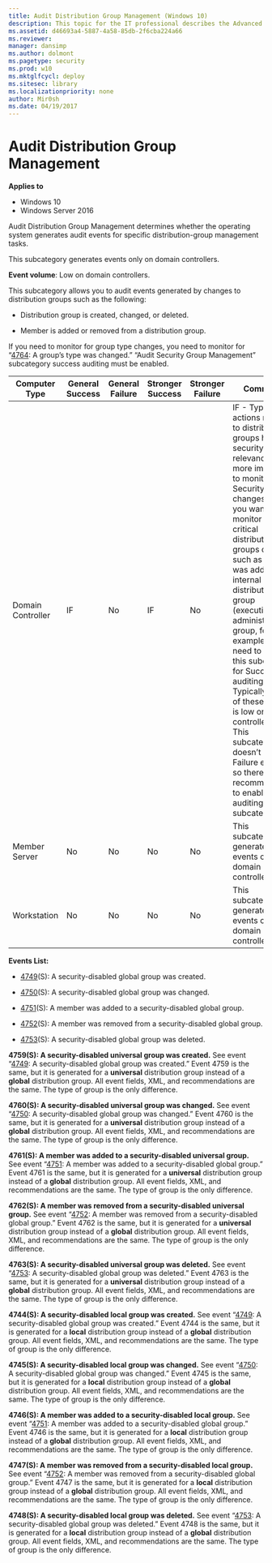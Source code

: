 ```yaml
---
title: Audit Distribution Group Management (Windows 10)
description: This topic for the IT professional describes the Advanced Security Audit policy setting, Audit Distribution Group Management, which determines whether the operating system generates audit events for specific distribution-group management tasks.
ms.assetid: d46693a4-5887-4a58-85db-2f6cba224a66
ms.reviewer: 
manager: dansimp
ms.author: dolmont
ms.pagetype: security
ms.prod: w10
ms.mktglfcycl: deploy
ms.sitesec: library
ms.localizationpriority: none
author: Mir0sh
ms.date: 04/19/2017
---
```


# Audit Distribution Group Management

**Applies to**
-   Windows 10
-   Windows Server 2016


Audit Distribution Group Management determines whether the operating system generates audit events for specific distribution-group management tasks.

This subcategory generates events only on domain controllers.

**Event volume**: Low on domain controllers.

This subcategory allows you to audit events generated by changes to distribution groups such as the following:

-   Distribution group is created, changed, or deleted.

-   Member is added or removed from a distribution group.

If you need to monitor for group type changes, you need to monitor for “[4764](event-4764.md): A group’s type was changed.” “Audit Security Group Management” subcategory success auditing must be enabled.

| Computer Type     | General Success | General Failure | Stronger Success | Stronger Failure | Comments                                                                                                                                                                                                                                                                                                                                                                                                                                                                                                                                                                                                 |
|-------------------|-----------------|-----------------|------------------|------------------|----------------------------------------------------------------------------------------------------------------------------------------------------------------------------------------------------------------------------------------------------------------------------------------------------------------------------------------------------------------------------------------------------------------------------------------------------------------------------------------------------------------------------------------------------------------------------------------------------------|
| Domain Controller | IF              | No              | IF               | No               | IF - Typically actions related to distribution groups have low security relevance, much more important to monitor Security Group changes. But if you want to monitor for critical distribution groups changes, such as member was added to internal critical distribution group (executives, administrative group, for example), you need to enable this subcategory for Success auditing.<br>Typically volume of these events is low on domain controllers.<br>This subcategory doesn’t have Failure events, so there is no recommendation to enable Failure auditing for this subcategory. |
| Member Server     | No              | No              | No               | No               | This subcategory generates events only on domain controllers.                                                                                                                                                                                                                                                                                                                                                                                                                                                                                                                                            |
| Workstation       | No              | No              | No               | No               | This subcategory generates events only on domain controllers.                                                                                                                                                                                                                                                                                                                                                                                                                                                                                                                                            |

**Events List:**

-   [4749](event-4749.md)(S): A security-disabled global group was created.

-   [4750](event-4750.md)(S): A security-disabled global group was changed.

-   [4751](event-4751.md)(S): A member was added to a security-disabled global group.

-   [4752](event-4752.md)(S): A member was removed from a security-disabled global group.

-   [4753](event-4753.md)(S): A security-disabled global group was deleted.

**4759(S): A security-disabled universal group was created.** See event “[4749](event-4749.md): A security-disabled global group was created.” Event 4759 is the same, but it is generated for a **universal** distribution group instead of a **global** distribution group. All event fields, XML, and recommendations are the same. The type of group is the only difference.

**4760(S): A security-disabled universal group was changed.** See event “[4750](event-4750.md): A security-disabled global group was changed.” Event 4760 is the same, but it is generated for a **universal** distribution group instead of a **global** distribution group. All event fields, XML, and recommendations are the same. The type of group is the only difference.

**4761(S): A member was added to a security-disabled universal group.** See event “[4751](event-4751.md): A member was added to a security-disabled global group.” Event 4761 is the same, but it is generated for a **universal** distribution group instead of a **global** distribution group. All event fields, XML, and recommendations are the same. The type of group is the only difference.

**4762(S): A member was removed from a security-disabled universal group.** See event “[4752](event-4752.md): A member was removed from a security-disabled global group.” Event 4762 is the same, but it is generated for a **universal** distribution group instead of a **global** distribution group. All event fields, XML, and recommendations are the same. The type of group is the only difference.

**4763(S): A security-disabled universal group was deleted.** See event “[4753](event-4753.md): A security-disabled global group was deleted.” Event 4763 is the same, but it is generated for a **universal** distribution group instead of a **global** distribution group. All event fields, XML, and recommendations are the same. The type of group is the only difference.

**4744(S): A security-disabled local group was created.** See event “[4749](event-4749.md): A security-disabled global group was created.” Event 4744 is the same, but it is generated for a **local** distribution group instead of a **global** distribution group. All event fields, XML, and recommendations are the same. The type of group is the only difference.

**4745(S): A security-disabled local group was changed.** See event “[4750](event-4750.md): A security-disabled global group was changed.” Event 4745 is the same, but it is generated for a **local** distribution group instead of a **global** distribution group. All event fields, XML, and recommendations are the same. The type of group is the only difference.

**4746(S): A member was added to a security-disabled local group.** See event “[4751](event-4751.md): A member was added to a security-disabled global group.” Event 4746 is the same, but it is generated for a **local** distribution group instead of a **global** distribution group. All event fields, XML, and recommendations are the same. The type of group is the only difference.

**4747(S): A member was removed from a security-disabled local group.** See event “[4752](event-4752.md): A member was removed from a security-disabled global group.” Event 4747 is the same, but it is generated for a **local** distribution group instead of a **global** distribution group. All event fields, XML, and recommendations are the same. The type of group is the only difference.

**4748(S): A security-disabled local group was deleted.** See event “[4753](event-4753.md): A security-disabled global group was deleted.” Event 4748 is the same, but it is generated for a **local** distribution group instead of a **global** distribution group. All event fields, XML, and recommendations are the same. The type of group is the only difference.

